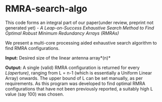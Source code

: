 # RMRA-search-algo

This code forms an integral part of our paper(under review, preprint not generated yet) - *A Leap-on-Success Exhaustive Search Method to Find Optimal Robust Minimum  Redundancy Arrays (RMRAs)*

We present a multi-core processing aided exhaustive search algorithm to find RMRA configurations. 

**Input:** Desired size of the linear antenna array*(n)*

**Output:** A single (valid) RMRA configuration is returned for every *L(aperture)*, ranging from L = n-1 (which is essentially a Uniform Linear Array) onwards. The upper bound of L can be set manually, as per requirements. As this program was developed to find optimal RMRA configurations that have not been previously reported, a suitably high L value (say 100) was chosen.
    
